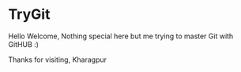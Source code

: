 TryGit
======

Hello Welcome,
  Nothing special here but me trying to master Git with GitHUB :)
  
Thanks for visiting,
Kharagpur
